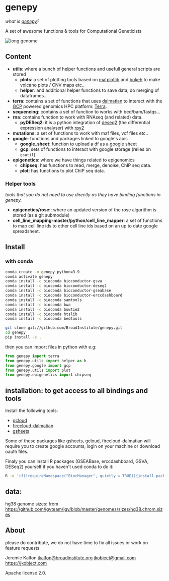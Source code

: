 # genepy

_what is [genepy](https://en.wikipedia.org/wiki/G%C3%A9n%C3%A9pi)?_

A set of awesome functions & tools for Computational Geneticists

![long genome](documentation/genome.jpg)

## Content

- **utils**: where a bunch of helper functions and usefull general scripts are stored
  - **plots**: a set of plotting tools based on [matplotlib]() and [bokeh]() to make volcano plots / CNV maps etc..
  - **helper**: and additional helper functions to save data, do merging of dataframes...
- **terra**: contains a set of functions that uses [dalmatian]() to interact with the [GCP]() powered genomics HPC platform: [Terra](). 
- **sequencing**: contains a set of function to works with bed/bam/fastqs...
- **rna**: contains function to work with RNAseq (and related) data.
  - **pyDESeq2**: it is a python integration of [deseq2]() (the differential expression analyser) with [rpy2]()
- **mutations**: a set of functions to work with maf files, vcf files etc..
- **google**: functions and packages linked to google's apis
  - **google_sheet**: function to upload a df as a google sheet
  - **gcp**: sets of functions to interact with google storage (relies on `gsutil`)
- **epigenetics**: where we have things related to epigenomics
  - **chipseq**: has functions to read, merge, denoise, ChIP seq data.
  - **plot**: has functions to plot ChIP seq data.

### Helper tools

_tools that you do not need to use directly as they have binding functions in genepy._ 

- **epigenetics/rose:**: where an updated version of the rose algorithm is stored (as a git submodule) 
- **cell_line_mapping-master/python/cell_line_mapper**: a set of functions to map cell line ids to other cell line ids based on an up to date google spreadsheet. 


## Install

### with conda

```bash
conda create -n genepy python=3.9
conda activate genepy
conda install -c bioconda bioconductor-gsva 
conda install -c bioconda bioconductor-deseq2
conda install -c bioconda bioconductor-gseabase
conda install -c bioconda bioconductor-erccdashboard
conda install -c bioconda samtools
conda install -c bioconda bwa
conda install -c bioconda bowtie2
conda install -c bioconda htslib
conda install -c bioconda bedtools

git clone git://github.com/BroadInstitute/genepy.git
cd genepy
pip install -e .
```

then you can import files in python with e.g:

```python
from genepy import terra
from genepy.utils import helper as h
from genepy.google import gcp
from genepy.utils import plot
from genepy.epigenetics import chipseq

```

## installation: to get access to all bindings and tools

Install the following tools:
- [gcloud](https://cloud.google.com/sdk/docs/install-sdk)
- [firecloud-dalmatian](https://github.com/getzlab/dalmatian) 
- [gsheets](https://github.com/xflr6/gsheets)

Some of these packages like gsheets, gcloud, firecloud-dalmatian will require you to create google accounts, login on your machine or download oauth files.

Finaly you can install R packages (GSEABase, erccdashboard, GSVA, DESeq2) yourself if you haven't used conda to do it:

```bash
R -e 'if(!requireNamespace("BiocManager", quietly = TRUE)){install.packages("BiocManager")};BiocManager::install(c("GSEABase", "erccdashboard", "GSVA", "DESeq2"));'
```

## data:

hg38 genome sizes: from https://github.com/igvteam/igv/blob/master/genomes/sizes/hg38.chrom.sizes

## About

please do contribute, we do not have time to fix all issues or work on feature requests

Jeremie Kalfon jkalfon@broadinstitute.org jkobject@gmail.com https://jkobject.com

Apache license 2.0.
